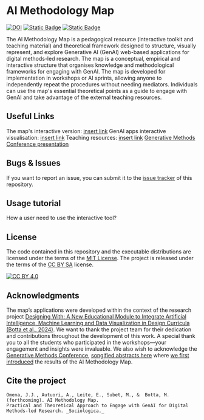 # AI Methodology Map
[![DOI](https://zenodo.org/badge/DOI/10.5281/zenodo.10475202.svg)](https://doi.org/10.5281/zenodo.10475201) [![Static Badge](https://img.shields.io/badge/Project_license-CC_BY_SA_4.0-orange)][cc-by-sa] [![Static Badge](https://img.shields.io/badge/Code_license-MIT-green)](https://mit-license.org/)

The AI Methodology Map is a pedagogical resource (interactive toolkit and teaching material) and theoretical framework designed to structure, visually represent, and explore Generative AI (GenAI) web-based applications for digital methods-led research. The map is a conceptual, empirical and interactive structure that organises knowledge and methodological frameworks for engaging with GenAI. The map is developed for implementation in workshops or AI sprints, allowing anyone to independently repeat the procedures without needing mediators. Individuals can use the map's essential theoretical points as a guide to engage with GenAI and take advantage of the external teaching resources.

## Useful Links
The map's interactive version: [insert link](...)
GenAI apps interactive visualisation: [insert link](...)
Teaching resources: [insert link](...)
[Generative Methods Conference presentation](https://zenodo.org/records/10475202)


## Bugs & Issues

If you want to report an issue, you can submit it to the [issue tracker](https://github.com/zumatt/AI-Methodology-Map/issues) of this repository.

## Usage tutorial

How a user need to use the interactive tool?

## License

The code contained in this repository and the executable distributions are licensed under the terms of the [MIT License](https://mit-license.org/). The project is released under the terms of the [CC BY SA](https://creativecommons.org/licenses/by-sa/2.0/) license.

[![CC BY 4.0][cc-by-sa-image]][cc-by-sa]

[cc-by-sa]: http://creativecommons.org/licenses/by-sa/4.0/
[cc-by-sa-image]: https://i.creativecommons.org/l/by-sa/4.0/88x31.png
[cc-by-sa-shield]: https://img.shields.io/badge/License-CC%20BY%20SA%204.0-lightgrey.svg


## Acknowledgments

The map’s applications were developed within the context of the research project [Designing With: A New Educational Module to Integrate Artificial Intelligence, Machine Learning and Data Visualization in Design Curricula (Botta et al., 2024)](https://designingwithai.ch/about). We want to thank the project team for their dedication and contributions throughout the development of this work. A special thank you to all the students who participated in the workshops—your engagement and insights were invaluable. We also wish to acknowledge the [Generative Methods Conference](https://www.aau.dk/conference-generative-methods-e78062), [songified abstracts here](https://aau-generative-methods.vercel.app/) where [we first introduced](https://zenodo.org/records/10475202) the results of the AI Methodology Map.

## Cite the project
```
Omena, J.J., Autuori, A., Leite, E., Subet, M., &  Botta, M. (forthcoming). AI Methodology Map. 
Practical and Theoretical Approach to Engage with GenAI for Digital Methods-led Research. _Sociologica._

```


